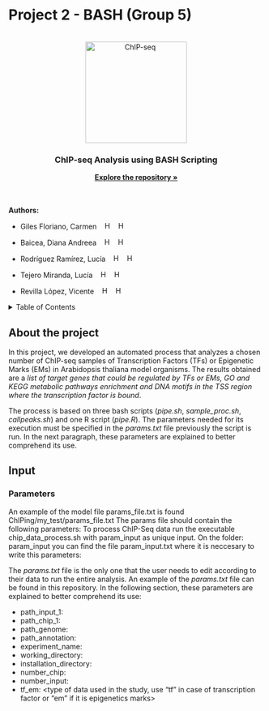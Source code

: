 # Project 2 - BASH (Group 5)

<br />
<div align="center">
  <a href="[https://github.com/github_username/repo_name](https://github.com/dianabaicea/Tarea-2-BASH-Grupo-5)">
    <img src="https://dbarchive.biosciencedbc.jp/data/togo-pic/image/202002_ChIP-seq_positive.png" alt="ChIP-seq" width="200" height="200">
  </a>

<h3 align="center">ChIP-seq Analysis using BASH Scripting</h3>

  <p align="center">
    <a href="https://github.com/dianabaicea/Tarea-2-BASH-Grupo-5"><strong>Explore the repository »</strong></a>
    <br />
    <br />
    <br />
  </p>
</div>


**Authors:**
* Giles Floriano, Carmen   &nbsp;&nbsp;    <a href="mailto:carmengiles02@gmail.com"><img src="https://cdn4.iconfinder.com/data/icons/social-media-logos-6/512/112-gmail_email_mail-512.png" alt="Haz clic para enviar un correo" width="15"/></a> &nbsp; <a href="https://github.com/CarmenGiles"><img src="https://cdn-icons-png.flaticon.com/512/25/25231.png" alt="Haz clic para visitar mi GitHub" width="15"/></a>

* Baicea, Diana Andreea   &nbsp;&nbsp;    <a href="mailto:diana.baicea@gmail.com"><img src="https://cdn4.iconfinder.com/data/icons/social-media-logos-6/512/112-gmail_email_mail-512.png" alt="Haz clic para enviar un correo" width="15"/></a> &nbsp; <a href="https://github.com/dianabaicea"><img src="https://cdn-icons-png.flaticon.com/512/25/25231.png" alt="Haz clic para visitar mi GitHub" width="15"/></a>

* Rodríguez Ramírez, Lucía   &nbsp;&nbsp;    <a href="mailto:luciarguez20@gmail.com"><img src="https://cdn4.iconfinder.com/data/icons/social-media-logos-6/512/112-gmail_email_mail-512.png" alt="Haz clic para enviar un correo" width="15"/></a> &nbsp; <a href="https://github.com/luciarguez20"><img src="https://cdn-icons-png.flaticon.com/512/25/25231.png" alt="Haz clic para visitar mi GitHub" width="15"/></a>

* Tejero Miranda, Lucía   &nbsp;&nbsp;    <a href="mailto:luciatejerom@gmail.com"><img src="https://cdn4.iconfinder.com/data/icons/social-media-logos-6/512/112-gmail_email_mail-512.png" alt="Haz clic para enviar un correo" width="15"/></a> &nbsp; <a href="https://github.com/Luciatej"><img src="https://cdn-icons-png.flaticon.com/512/25/25231.png" alt="Haz clic para visitar mi GitHub" width="15"/></a>

* Revilla López, Vicente   &nbsp;&nbsp;    <a href="mailto:vicenterevillalopez4@gmail.com"><img src="https://cdn4.iconfinder.com/data/icons/social-media-logos-6/512/112-gmail_email_mail-512.png" alt="Haz clic para enviar un correo" width="15"/></a> &nbsp; <a href="https://github.com/vicrevlop"><img src="https://cdn-icons-png.flaticon.com/512/25/25231.png" alt="Haz clic para visitar mi GitHub" width="15"/></a>


<!-- TABLE OF CONTENTS -->
<details>
  <summary>Table of Contents</summary>
  <ol>
    <li>
      <a href="#about-the-project">About The Project</a>
    </li>
    <li>
      <a href="#input">Input</a>
      <ul>
        <li><a href="#prerequisites">Prerequisites</a></li>
        <li><a href="#installation">Installation</a></li>
      </ul>
    </li>
    <li><a href="#usage">Usage</a></li>
    <li><a href="#roadmap">Roadmap</a></li>
    <li><a href="#contributing">Contributing</a></li>
    <li><a href="#license">License</a></li>
    <li><a href="#contact">Contact</a></li>
    <li><a href="#acknowledgments">Acknowledgments</a></li>
  </ol>
</details>

## About the project
In this project, we developed an automated process that analyzes a chosen number of ChIP-seq samples of Transcription Factors (TFs) or Epigenetic Marks (EMs) in Arabidopsis thaliana model organisms. The results obtained are a _list of target genes that could be regulated by TFs or EMs, GO and KEGG metabolic pathways enrichment and DNA motifs in the TSS region where the transcription factor is bound_.

The process is based on three bash scripts (_pipe.sh_, _sample_proc.sh_, _callpeaks.sh_) and one R script (_pipe.R_). The parameters needed for its execution must be specified in the _params.txt_ file previously the script is run. In the next paragraph, these parameters are explained to better comprehend its use.

## Input
### Parameters

An example of the model file params_file.txt is found ChIPing/my_test/params_file.txt
The params file should contain the following parameters:
To process ChIP-Seq data run the executable chip_data_process.sh with param_input as unique input. On the folder: param_input you can find the file param_input.txt where it is neccesary to write this parameters:

The _params.txt_ file is the only one that the user needs to edit according to their data to run the entire analysis. An example of the _params.txt_ file can be found in this repository. In the following section, these parameters are explained to better comprehend its use:

* path_input_1: <the path to access into the location where the input file is. Must be written as much paths as input samples the study has>
* path_chip_1: <the path to access into the location where the chip file is. Must be written as much paths as chip samples the study has>
* path_genome: <the path to access into the location where the genome file of the organism is>
* path_annotation: <the directory where the annotation.gtf are located>
* experiment_name: <name of the folder where the analysis is been taking >
* working_directory: <the directory where the analysis is carried out  >
* installation_directory: <the directory where all the executable files are archived>
* number_chip: <number of chip samples the study have>
* number_input: <number of input samples the study have>
* tf_em: <type of data used in the study, use “tf” in case of transcription factor or “em” if it is epigenetics marks>
